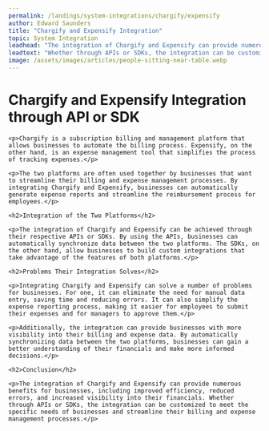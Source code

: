 ```yaml
---
permalink: /landings/system-integrations/chargify/expensify
author: Edward Saunders
title: "Chargify and Expensify Integration"
topic: System Integration
leadhead: "The integration of Chargify and Expensify can provide numerous benefits for businesses, including improved efficiency, reduced errors, and increased visibility into their financials"
leadtext: "Whether through APIs or SDKs, the integration can be customized to meet the specific needs of businesses and streamline their billing and expense management processes."
image: /assets/images/articles/people-sitting-near-table.webp
---
```

<div class="arttext">    <h1>Chargify and Expensify Integration through API or SDK</h1>
    
    <p>Chargify is a subscription billing and management platform that allows businesses to automate the billing process. Expensify, on the other hand, is an expense management tool that simplifies the process of tracking expenses.</p>
    
    <p>The two platforms are often used together by businesses that want to streamline their billing and expense management processes. By integrating Chargify and Expensify, businesses can automatically generate expense reports and streamline the reimbursement process for employees.</p>
    
    <h2>Integration of the Two Platforms</h2>
    
    <p>The integration of Chargify and Expensify can be achieved through their respective APIs or SDKs. By using the APIs, businesses can automatically synchronize data between the two platforms. The SDKs, on the other hand, allow businesses to build custom integrations that take advantage of the features of both platforms.</p>
    
    <h2>Problems Their Integration Solves</h2>
    
    <p>Integrating Chargify and Expensify can solve a number of problems for businesses. For one, it can eliminate the need for manual data entry, saving time and reducing errors. It can also simplify the expense reporting process, making it easier for employees to submit their expenses and for managers to approve them.</p>
    
    <p>Additionally, the integration can provide businesses with more visibility into their billing and expense data. By automatically synchronizing data between the two platforms, businesses can gain a better understanding of their financials and make more informed decisions.</p>
    
    <h2>Conclusion</h2>
    
    <p>The integration of Chargify and Expensify can provide numerous benefits for businesses, including improved efficiency, reduced errors, and increased visibility into their financials. Whether through APIs or SDKs, the integration can be customized to meet the specific needs of businesses and streamline their billing and expense management processes.</p>  
</div>